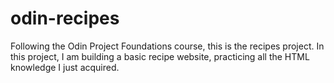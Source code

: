 # odin-recipes
Following the Odin Project Foundations course, this is 
the recipes project. In this project, I am building
a basic recipe website, practicing all the HTML
knowledge I just acquired.